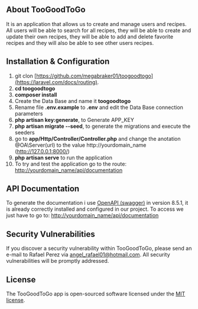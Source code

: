 
## About TooGoodToGo

It is an application that allows us to create and manage users and recipes. All users will be able to search for all recipes, they will be able to create and update their own recipes, they will be able to add and delete favorite recipes and they will also be able to see other users recipes.

## Installation & Configuration ##

1. git clon [https://github.com/megabraker01/toogoodtogo](https://laravel.com/docs/routing).
2. **cd toogoodtogo**
3. **composer install**
4. Create the Data Base and name it **toogoodtogo**
5. Rename file __.env.example__ to __.env__ and edit the Data Base connection parameters
6. **php artisan key:generate**, to Generate APP_KEY
7. **php artisan migrate --seed**, to generate the migrations and execute the seeders
8. go to **app/Http/Controller/Controller.php** and change the anotation @OA\Server(url) to the value http://yourdomain_name (http://127.0.0.1:8000/)
9. **php artisan serve** to run the application
10. To try and test the application go to the route: [http://yourdomain_name/api/documentation](http://localhost/api/documentation)

## API Documentation

To generate the documentation i use [OpenAPI (swagger)](https://github.com/DarkaOnLine/L5-Swagger) in version 8.5.1, it is already correctly installed and configured in our project. To access we just have to go to: [http://yourdomain_name/api/documentation](http://localhost/api/documentation)

## Security Vulnerabilities

If you discover a security vulnerability within TooGoodToGo, please send an e-mail to Rafael Perez via [angel_rafael01@hotmail.com](mailto:angel_rafael01@hotmail.com). All security vulnerabilities will be promptly addressed.

## License

The TooGoodToGo app is open-sourced software licensed under the [MIT license](https://opensource.org/licenses/MIT).
